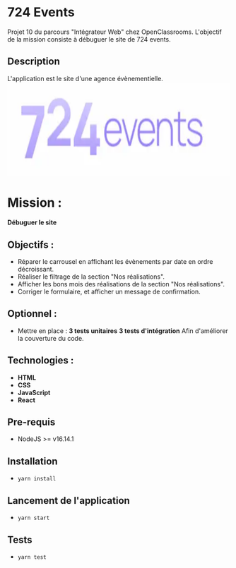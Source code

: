 # 724 Events

Projet 10 du parcours "Intégrateur Web" chez OpenClassrooms.
L'objectif de la mission consiste à débuguer le site de 724 events.

## Description
L'application est le site d'une agence évènementielle.
![screenshot du site](./public/images/724events.png)

# Mission :
**Débuguer le site**

## Objectifs :
- Réparer le carrousel en affichant les évènements par date en ordre décroissant.
- Réaliser le filtrage de la section "Nos réalisations".
- Afficher les bons mois des réalisations de la section "Nos réalisations".
- Corriger le formulaire, et afficher un message de confirmation.

## Optionnel :
- Mettre en place :
**3 tests unitaires**
**3 tests d'intégration**
Afin d'améliorer la couverture du code.

## Technologies :
- **HTML**
- **CSS**
- **JavaScript**
- **React**

## Pre-requis
- NodeJS  >= v16.14.1

## Installation
- `yarn install`

## Lancement de l'application
- `yarn start`

## Tests
- `yarn test`
